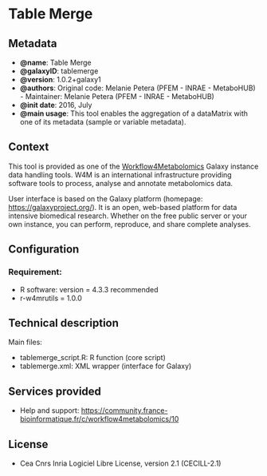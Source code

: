 # Table Merge


Metadata
-----------

 * **@name**: Table Merge
 * **@galaxyID**: tablemerge
 * **@version**: 1.0.2+galaxy1
 * **@authors**: Original code: Melanie Petera (PFEM - INRAE - MetaboHUB) - Maintainer: Melanie Petera (PFEM - INRAE - MetaboHUB)
 * **@init date**: 2016, July
 * **@main usage**: This tool enables the aggregation of a dataMatrix with one of its metadata (sample or variable metadata).

 
Context
-----------

This tool is provided as one of the [Workflow4Metabolomics](http://workflow4metabolomics.org) Galaxy instance data handling tools. 
W4M is an international infrastructure providing software tools to process, analyse and annotate metabolomics data. 

User interface is based on the Galaxy platform (homepage: https://galaxyproject.org/). It is an open, web-based platform for data intensive biomedical research. 
Whether on the free public server or your own instance, you can perform, reproduce, and share complete analyses.
 
Configuration
-----------

### Requirement:
 * R software: version = 4.3.3 recommended
 * r-w4mrutils = 1.0.0

Technical description
-----------

Main files:

- tablemerge_script.R: R function (core script)
- tablemerge.xml: XML wrapper (interface for Galaxy)


Services provided
-----------

 * Help and support: https://community.france-bioinformatique.fr/c/workflow4metabolomics/10
                     


License
-----------

 * Cea Cnrs Inria Logiciel Libre License, version 2.1 (CECILL-2.1)

